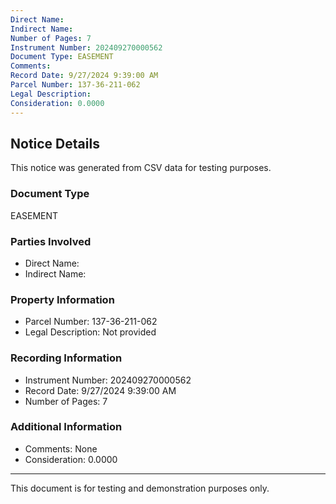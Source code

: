 ```yaml
---
Direct Name: 
Indirect Name: 
Number of Pages: 7
Instrument Number: 202409270000562
Document Type: EASEMENT
Comments: 
Record Date: 9/27/2024 9:39:00 AM
Parcel Number: 137-36-211-062
Legal Description: 
Consideration: 0.0000
---
```


## Notice Details

This notice was generated from CSV data for testing purposes.

### Document Type
EASEMENT

### Parties Involved
- Direct Name: 
- Indirect Name: 

### Property Information
- Parcel Number: 137-36-211-062
- Legal Description: Not provided

### Recording Information
- Instrument Number: 202409270000562
- Record Date: 9/27/2024 9:39:00 AM
- Number of Pages: 7

### Additional Information
- Comments: None
- Consideration: 0.0000

---

This document is for testing and demonstration purposes only.
